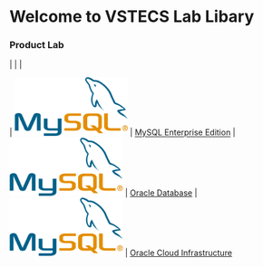 # Welcome to VSTECS Lab Libary
### Product Lab ###
|  | |

| <img src="/img/mysql/mysql.png" width=200>   | [MySQL Enterprise Edition](mysql)
| <img src="/img/mysql/mysql.png" width=200>   | [Oracle Database](odb)
| <img src="/img/mysql/mysql.png" width=200>   | [Oracle Cloud Infrastructure](oci)